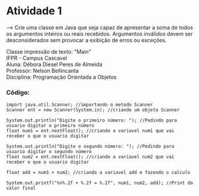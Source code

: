 # Atividade 1

--> Crie uma classe em Java que seja capaz de apresentar a soma de todos os argumentos inteiros ou reais recebidos. Argumentos inválidos devem ser desconsiderados sem provocar a exibição de erros ou exceções.

Classe impressão de texto: "Main"  
IFPR - Campus Cascavel    
Aluna: Débora Diesel Peres de Almeida       
Professor: Nelson Bellincanta                                                                                                                                             
Disciplina: Programação Orientada a Objetos 

### Código:

```
import java.util.Scanner; //importando o metodo Scanner
Scanner ent = new Scanner(System.in); //criando um objeto Scanner

System.out.println("Digite o primeiro número: "); //Pedindo para usuario digitar o primeiro número
float num1 = ent.nextFloat(); //criando a variavel num1 que vai receber o que o usuario digitar

System.out.println("Digite o segundo número: "); //Pedindo para usuario digitar o segundo número
float num2 = ent.nextFloat(); //criando a variavel num2 que vai receber o que o usuario digitar

float add = num1 + num2; //criando a variavel add e fazendo o calculo

System.out.printf("%n%.2f + %.2f = %.2f", num1, num2, add); //Print do valor final

```
